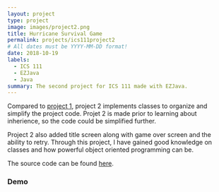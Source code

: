 ```yaml
---
layout: project
type: project
image: images/project2.png
title: Hurricane Survival Game
permalink: projects/ics111project2
# All dates must be YYYY-MM-DD format!
date: 2018-10-19
labels:
  - ICS 111
  - EZJava
  - Java
summary: The second project for ICS 111 made with EZJava.
---
```

Compared to [project 1](https://junm1ao.github.io/projects/ics111project1), project 2 implements classes to organize and simplify the project code. Projet 2 is made prior to learning about inherience, so the code could be simplified further. 

Project 2 also added title screen along with game over screen and the ability to retry. Through this project, I have gained good knowledge on classes and how powerful object oriented programming can be.

The source code can be found [here](https://github.com/JunM1ao/ICS-111-Project-2).

### Demo
<div class="ui embed" data-source="youtube" data-id="lGa06bnji6Y">
</div>
